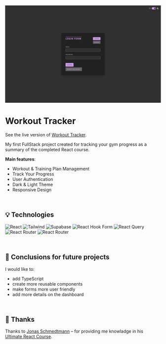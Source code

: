 
![Preview](./public/preview.gif)


# Workout Tracker

See the live version of [Workout Tracker](https://workout-tracker-dudziak.netlify.app/).

My first FullStack project created for tracking your gym progress as a summary of the completed React course.


**Main features**:
- Workout & Training Plan Management
- Track Your Progress
- User Authentication
- Dark & Light Theme
- Responsive Design

&nbsp;
 
## 💡 Technologies
![React](https://img.shields.io/badge/-ReactJs-61DAFB?logo=react&logoColor=white&style=for-the-badge)
![Tailwind](https://img.shields.io/badge/Tailwind_CSS-grey?style=for-the-badge&logo=tailwind-css&logoColor=38B2AC)
![Supabase](https://shields.io/badge/supabase-black?logo=supabase&style=for-the-badge)
![React Hook Form](https://img.shields.io/badge/react--hook--form-EC5990?style=for-the-badge&logo=reacthookform&logoColor=white)
![React Query](https://img.shields.io/badge/React_Query-FF4154?style=for-the-badge&logo=react-query&logoColor=white)
![React Router](https://img.shields.io/badge/-React%20Router-CA4245?logo=react-router&style=for-the-badge)
![React Router](https://img.shields.io/badge/Vite-646CFF?style=for-the-badge&logo=Vite&logoColor=white)

&nbsp;


## 💭 Conclusions for future projects

I would like to:
- add TypeScript
- create more reusable components
- make forms more user friendly
- add more details on the dashboard

&nbsp;

## 👏 Thanks
Thanks to [Jonas Schmedtmann](https://www.udemy.com/user/jonasschmedtmann/) – for providing me knowladge in his [Ultimate React Course](https://www.udemy.com/course/the-ultimate-react-course/).
